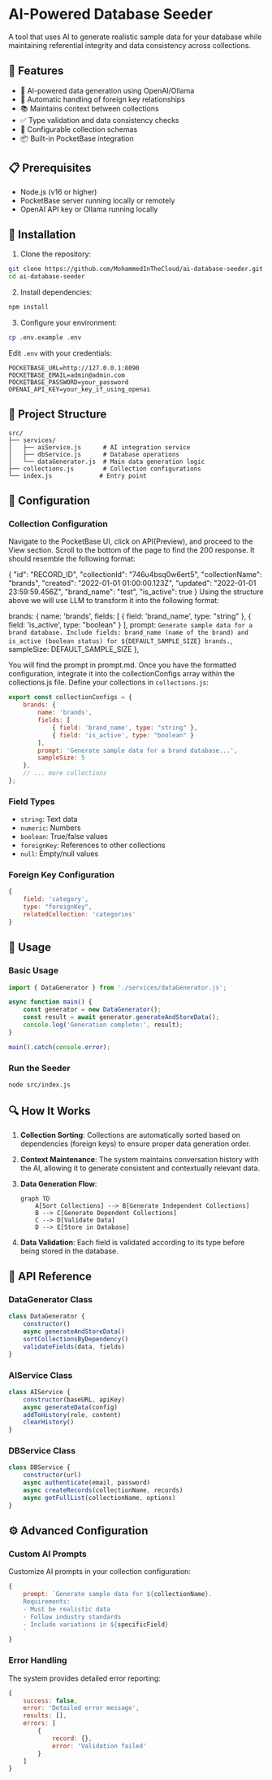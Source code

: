 # AI-Powered Database Seeder

A tool that uses AI to generate realistic sample data for your database while maintaining referential integrity and data consistency across collections.

## 🌟 Features

- 🤖 AI-powered data generation using OpenAI/Ollama
- 🔄 Automatic handling of foreign key relationships
- 📚 Maintains context between collections
- ✅ Type validation and data consistency checks
- 🔧 Configurable collection schemas
- 📦 Built-in PocketBase integration

## 📋 Prerequisites

- Node.js (v16 or higher)
- PocketBase server running locally or remotely
- OpenAI API key or Ollama running locally

## 🚀 Installation

1. Clone the repository:
```bash
git clone https://github.com/MohammedInTheCloud/ai-database-seeder.git
cd ai-database-seeder
```

2. Install dependencies:
```bash
npm install
```

3. Configure your environment:
```bash
cp .env.example .env
```

Edit `.env` with your credentials:
```env
POCKETBASE_URL=http://127.0.0.1:8090
POCKETBASE_EMAIL=admin@admin.com
POCKETBASE_PASSWORD=your_password
OPENAI_API_KEY=your_key_if_using_openai
```

## 📁 Project Structure

```
src/
├── services/
│   ├── aiService.js      # AI integration service
│   ├── dbService.js      # Database operations
│   └── dataGenerator.js  # Main data generation logic
├── collections.js        # Collection configurations
└── index.js             # Entry point
```

## 🔧 Configuration

### Collection Configuration

Navigate to the PocketBase UI, click on API(Preview), and proceed to the View section. Scroll to the bottom of the page to find the 200 response. It should resemble the following format:

{
  "id": "RECORD_ID",
  "collectionId": "746u4bsq0w6ert5",
  "collectionName": "brands",
  "created": "2022-01-01 01:00:00.123Z",
  "updated": "2022-01-01 23:59:59.456Z",
  "brand_name": "test",
  "is_active": true
}
Using the structure above we will use LLM to transform it into the following format:

brands: {
    name: 'brands',
    fields: [
        { field: 'brand_name', type: "string" },
        { field: 'is_active', type: "boolean" }
    ],
    prompt: `Generate sample data for a brand database. Include fields: brand_name (name of the brand) and is_active (boolean status) for ${DEFAULT_SAMPLE_SIZE} brands.`,
    sampleSize: DEFAULT_SAMPLE_SIZE
},

You will find the prompt in prompt.md. Once you have the formatted configuration, integrate it into the collectionConfigs array within the collections.js file.
Define your collections in `collections.js`:

```javascript
export const collectionConfigs = {
    brands: {
        name: 'brands',
        fields: [
            { field: 'brand_name', type: "string" },
            { field: 'is_active', type: "boolean" }
        ],
        prompt: 'Generate sample data for a brand database...',
        sampleSize: 5
    },
    // ... more collections
};
```

### Field Types

- `string`: Text data
- `numeric`: Numbers
- `boolean`: True/false values
- `foreignKey`: References to other collections
- `null`: Empty/null values

### Foreign Key Configuration

```javascript
{
    field: 'category',
    type: "foreignKey",
    relatedCollection: 'categories'
}
```

## 🎯 Usage

### Basic Usage

```javascript
import { DataGenerator } from './services/dataGenerator.js';

async function main() {
    const generator = new DataGenerator();
    const result = await generator.generateAndStoreData();
    console.log('Generation complete:', result);
}

main().catch(console.error);
```

### Run the Seeder

```bash
node src/index.js
```

## 🔍 How It Works

1. **Collection Sorting**: Collections are automatically sorted based on dependencies (foreign keys) to ensure proper data generation order.

2. **Context Maintenance**: The system maintains conversation history with the AI, allowing it to generate consistent and contextually relevant data.

3. **Data Generation Flow**:
   ```mermaid
   graph TD
       A[Sort Collections] --> B[Generate Independent Collections]
       B --> C[Generate Dependent Collections]
       C --> D[Validate Data]
       D --> E[Store in Database]
   ```

4. **Data Validation**: Each field is validated according to its type before being stored in the database.

## 📝 API Reference

### DataGenerator Class

```javascript
class DataGenerator {
    constructor()
    async generateAndStoreData()
    sortCollectionsByDependency()
    validateFields(data, fields)
}
```

### AIService Class

```javascript
class AIService {
    constructor(baseURL, apiKey)
    async generateData(config)
    addToHistory(role, content)
    clearHistory()
}
```

### DBService Class

```javascript
class DBService {
    constructor(url)
    async authenticate(email, password)
    async createRecords(collectionName, records)
    async getFullList(collectionName, options)
}
```

## ⚙️ Advanced Configuration

### Custom AI Prompts

Customize AI prompts in your collection configuration:

```javascript
{
    prompt: `Generate sample data for ${collectionName}.
    Requirements:
    - Must be realistic data
    - Follow industry standards
    - Include variations in ${specificField}
    `
}
```

### Error Handling

The system provides detailed error reporting:

```javascript
{
    success: false,
    error: 'Detailed error message',
    results: [],
    errors: [
        {
            record: {},
            error: 'Validation failed'
        }
    ]
}
```


